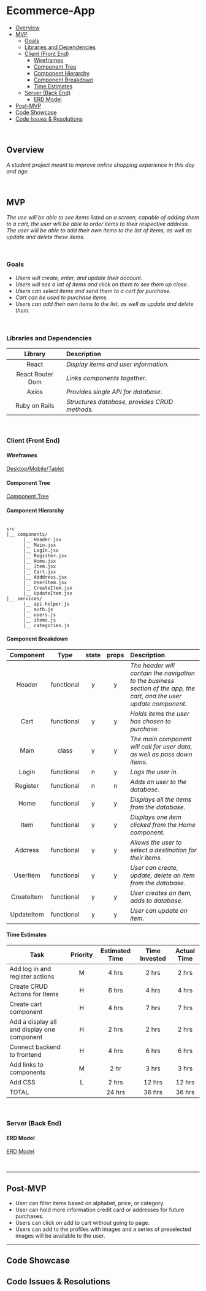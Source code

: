 # Ecommerce-App

- [Overview](#overview)
- [MVP](#mvp)
  - [Goals](#goals)
  - [Libraries and Dependencies](#libraries-and-dependencies)
  - [Client (Front End)](#client-front-end)
    - [Wireframes](#wireframes)
    - [Component Tree](#component-tree)
    - [Component Hierarchy](#component-hierarchy)
    - [Component Breakdown](#component-breakdown)
    - [Time Estimates](#time-estimates)
  - [Server (Back End)](#server-back-end)
    - [ERD Model](#erd-model)
- [Post-MVP](#post-mvp)
- [Code Showcase](#code-showcase)
- [Code Issues & Resolutions](#code-issues--resolutions)

<br>

## Overview

_A student project meant to improve online shopping experience in this day and age._


<br>

## MVP

_The use will be able to see items listed on a screen, capable of adding them to a cart, the user will be able to order items to their respective address. The user will be able to add their own items to the list of items, as well as update and delete these items._

<br>

### Goals

- _Users will create, enter, and update their account._
- _Users will see a list of items and click on them to see them up close._
- _Users can select items and send them to a cart for purchase._
- _Cart can be used to purchase items._
- _Users can add their own items to the list, as well as update and delete them._

<br>

### Libraries and Dependencies

|     Library      | Description                                |
| :--------------: | :----------------------------------------- |
|      React       | _Display items and user information._ |
| React Router Dom | _Links components together._ |
|      Axios       | _Provides single API for database._ |
|   Ruby on Rails  | _Structures database, provides CRUD methods._ |

<br>

### Client (Front End)

#### Wireframes

[Desktop/Mobile/Tablet](https://whimsical.com/8go8vrW5LGxzsRNxPzsYj1)

#### Component Tree

[Component Tree](https://viewer.diagrams.net/?target=blank&highlight=0000ff&edit=_blank&layers=1&nav=1&title=My-Ecommerce-App-Parent%3AChild.drawio#R7ZrRcqIwFIafxst2gIDgZavd2hk7O6PT2d3eZeQUcIAwIQru02%2BoQcFYtTvV0zq9UfKTQPL9JydE7JB%2BUt5zmoWPzIe4Yxl%2B2SGDjmW5nic%2FK2G5EmxXCQGP%2FJVkboRJ9BeUaCh1HvmQtyoKxmIRZW1xytIUpqKlUc5Z0a72wuL2XTMagCZMpjTW1V%2BRL8KV6jnGRh9CFIT1nU1DnUloXVkJeUh9VjQkctchfc6YWB0lZR%2Fiil3NZdXuxxtn1x3jkIpjGhT3QTkbDZbTh%2FHPcTG7Kl8Gz1e26ptY1gPmbJ76ULUxOuSWcRGygKU0HjGWSdGU4gyEWCqr6FwwKYUiidVZ2R2%2B%2FN0s%2FFEXey0MylZpqUqzeZJNVC9Slsqv21XXwNcM2oxYSTmb8ynsGWYdOZQHIPbUI2tfZDwDS0B2UbbjEFMRLdr9oCqygnW9DXx5oPi%2FwwtH86Ia%2BxaUtj07qP2HYwigLUzQ6roLGs%2FVnW6yTIcfxzLJVEiLMBIwyejryAuZ5nbhWwAXUO4HqA9YNSA9lSRUliSqWGxSjq2ksJFt6mofT8i6gFi0jozFLmosEizS6zxtXDvvydQIDrmoDulr5OXOBQ%2BV9CWsgMeS7qGSdr%2BzzkGHTNSFwUJbGDBQo84GCy3Df6HZ0NizYliEtjR8JYve2GScyaLut0WHLULd%2BKpeNja%2BjzRKddsQd76mjbz1JRqjIVAfOC4lo02pq0NydkCyTwWpq0EasUAKD7jBZFptTJbr4AaTq3EaQxDlAjmcnG1MyOHkaZj6HKiAKqIEJLisyGFY7g5Yzqlg9TRYT5n%2FSWB1tQmIDMvUM9VTXs0%2BfFb29iz0dFbds%2F7oq0fWUF4aFdKawJ6A2pXRT5aq6gBvQEKPJLO3Dcm9Pm7hq7dVH49Jf8fSp1ygYiKf7enA0p%2FHb3yfQ57jcvLO9nggi5sX4K%2FnGv8iIHf%2FAA%3D%3D)

#### Component Hierarchy

``` structure

src
|__ components/
      |__ Header.jsx
      |__ Main.jsx
      |__ LogIn.jsx
      |__ Register.jsx
      |__ Home.jsx
      |__ Item.jsx
      |__ Cart.jsx
      |__ Adddress.jsx
      |__ UserItem.jsx
      |__ CreateItem.jsx
      |__ UpdateItem.jsx
|__ services/
      |__ api-helper.js
      |__ auth.js
      |__ users.js
      |__ items.js
      |__ categories.js

```

#### Component Breakdown

|  Component   |    Type    | state | props | Description                                                      |
| :----------: | :--------: | :---: | :---: | :--------------------------------------------------------------- |
|    Header    | functional |   y   |   y   | _The header will contain the navigation to the business section of the app, the cart, and the user update component._               |
|  Cart  | functional |   y   |   y   | _Holds items the user has chosen to purchase._       |
|   Main    |   class    |   y   |   y   | _The main component will call for user data, as well as pass down items._ |
| Login | functional |   n   |   y   | _Logs the user in._                 |
|    Register    | functional |   n   |   n   | _Adds an user to the database._ |
| Home | functional | y | y | _Displays all the items from the database._ |
| Item | functional | y | y | _Displays one item clicked from the Home component._ |
| Address | functional | y | y | _Allows the user to select a destination for their items._ |
| UserItem | functional | y | y | _User can create, update, delete an item from the database._ |
| CreateItem | functional | y | y | _User creates an item, adds to database._ |
| UpdateItem | functional | y | y | _User can update an item._ |

#### Time Estimates

| Task                | Priority | Estimated Time | Time Invested | Actual Time |
| ------------------- | :------: | :------------: | :-----------: | :---------: |
| Add log in and register actions | M | 4 hrs | 2 hrs | 2 hrs |
| Create CRUD Actions for Items | H | 6 hrs | 4 hrs | 4 hrs |
| Create cart component | H | 4 hrs | 7 hrs | 7 hrs |
| Add a display all and display one component | H | 2 hrs | 2 hrs |2 hrs |
| Connect backend to frontend | H | 4 hrs | 6 hrs | 6 hrs |
| Add links to components | M | 2 hr | 3 hrs | 3 hrs |
| Add CSS | L | 2 hrs | 12 hrs | 12 hrs |
| TOTAL               |          |     24 hrs      |     36 hrs     |     36 hrs     |

<br>

### Server (Back End)

#### ERD Model

[ERD Model](https://viewer.diagrams.net/?target=blank&highlight=0000ff&edit=_blank&layers=1&nav=1&title=My-Ecommerce-App.drawio#R7VnfU9swDP5r%2BlguSZNAH2kpY8e42439eORMrCbeOXHmONDy10%2BOnaRp2h4woJTbAyX5JMuyJEtfr4PRNF18kiRPrgQFPvAcuhiMzgaeFwYefmpgaYDRODBALBk1kNsC1%2BwBLOhYtGQUio6iEoIrlnfBSGQZRKqDESnFfVdtLnh315zE0AOuI8L76C9GVWLQk8Bp8QtgcVLv7DpWkpJa2QJFQqi4X4FGs8FoKoVQ5ildTIHr2NVxMevOt0gbxyRk6jELrrKz%2BGc08jxOiBpf%2Bnw8c4ZuaJ1Ty%2FrEQDEA9lVIlYhYZITPWnQiRZlR0GYdfGt1vgiRI%2Bgi%2BBuUWtpsklIJhBKVcistFJHqVGcHgdk3kUENnjPOrV3IaKvyAFJ8F1ckWxqJ1dPGzAG011sDY6FClDKCHdGwpYmOxKB26IVN%2BrDsQaSg5BLXSeBEsbuuH8QWYNzotTnCB5ump6Ts2Bi%2BI7y0WwlJQRYbM%2FmF3OKF7ESfcBZn%2BBxhfEAicAdSMSz5UytIGaUm0VCwB3Jb2dMpyQXLVHWeYDIIzprgawOw2HQf7eL2FqymZUdF9oNrzQ%2BdI8cZ26q1PcW2mEeH3xr%2Fqk%2BzoiLm8wLTvp6fxofnpyzoZWzghVzpiHYyFv4pdTeYpFiADDNxilInX%2BBnFWrH4EOlr5mW%2BSsyTIAa2tRqmc1uR0whEhJjJKyOvsaSM7x%2Bzdb4FNv%2FlYO3NfCjqErMoBiF23VNxPJ1LJHryLMOzGGujPBEC9d9xdh7zhD%2Frr9eNn43O5foeEZSsDo%2FiZwmRPb1ICWMb1badLTXOAihFK9csV8nclIU99hRbiiLoVD7dSaSQBTQG1L78Z2l6BRJ87f2pMzpO%2FGkX7rv1YO1ebQ%2BZ6o%2B1owjs%2BdEoNacV2N%2FXg35yVxkylIJ17Pv5yRlXLf%2FC%2BB3oK12Z9zWudSjBVsnjVuPLDtl3Jrz3bc80A0tlqxyQN95rdF%2F8j7YWsPEdnI2Q%2Btasua8LFkLH0nWXP8f2Vq1FI9FlisKlgr12YStnpHfrR7%2FeI2dP00fH4wHL8pL3HGPmCTko%2FDIk5232zkKHDfohHxY7%2FlcIllTVD848sabTb8%2B1ww%2FANf8rCA9SK65nWe%2BGXuTLNqzCyyNb0q5ZyqtWf9Nk6zzb5dv7cDhMtcPxdp8Z%2F%2Bszf8ALXmKJRQLyeAg%2B3JkvF9u7kmtHsPB879rHOj33YPuW3743L7lPr1v4Wv7u4Mhnu2PN6PZXw%3D%3D)

<br>

***

## Post-MVP

- User can filter items based on alphabet, price, or category.
- User can hold more information credit card or addresses for future purchases.
- Users can click on add to cart without going to page.
- Users can add to the profiles with images and a series of preselected images will be available to the user.

***

## Code Showcase




## Code Issues & Resolutions
